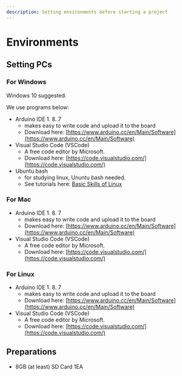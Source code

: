 ```yaml
---
description: Setting environments before starting a project
---
```


# Environments

## Setting PCs

###  For Windows

Windows 10 suggested.

We use programs below:

* Arduino IDE 1. 8. 7
  * makes easy to write code and upload it to the board
  * Download here: [https://www.arduino.cc/en/Main/Software](https://www.arduino.cc/en/Main/Software)
* Visual Studio Code \(VSCode\)
  * A free code editor by Microsoft.
  * Download here: [https://code.visualstudio.com/](https://code.visualstudio.com/)
* Ubuntu bash
  * for studying linux, Ununtu bash needed.
  * See tutorials here:  [Basic Skills of Linux](../guides/basic-skills-of-linux.md)

### For Mac

* Arduino IDE 1. 8. 7
  * makes easy to write code and upload it to the board
  * Download here: [https://www.arduino.cc/en/Main/Software](https://www.arduino.cc/en/Main/Software)
* Visual Studio Code \(VSCode\)
  * A free code editor by Microsoft.
  * Download here: [https://code.visualstudio.com/](https://code.visualstudio.com/)

### For Linux

* Arduino IDE 1. 8. 7
  * makes easy to write code and upload it to the board
  * Download here: [https://www.arduino.cc/en/Main/Software](https://www.arduino.cc/en/Main/Software)
* Visual Studio Code \(VSCode\)
  * A free code editor by Microsoft.
  * Download here: [https://code.visualstudio.com/](https://code.visualstudio.com/)

## Preparations

* 8GB \(at least\) SD Card 1EA 

